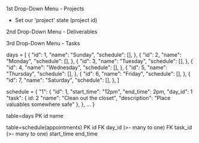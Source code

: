 1st Drop-Down Menu - Projects
* Set our 'project' state (project id)

2nd Drop-Down Menu - Deliverables

3rd Drop-Down Menu - Tasks

days = [
  {
    "id": 1,
    "name": "Sunday",
    "schedule": [],
  },
  {
    "id": 2,
    "name": "Monday",
    "schedule": [],
  },
  {
    "id": 3,
    "name": "Tuesday",
    "schedule": [],
  },
  {
    "id": 4,
    "name": "Wednesday",
    "schedule": [],
  },
  {
    "id": 5,
    "name": "Thursday",
    "schedule": [],
  },
  {
    "id": 6,
    "name": "Friday",
    "schedule": [],
  },
  {
    "id": 7,
    "name": "Saturday",
    "schedule": [],
  },
]

schedule = {
  "1": {
    "id": 1,
    "start_time": "12pm",
    "end_time": 2pm,
    "day_id": 1
    "task": {
      id: 2
      "name": "Clean out the closet",
      "description": "Place valuables somewhere safe"
    },
  },
  ...
}

table=days
PK id
name

table=schedule(appointments)
PK id
FK day_id (>- many to one)
FK task_id (>- many to one)
start_time
end_time